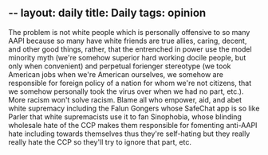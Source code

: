 --
layout: daily 
title: Daily
tags: opinion
---

The problem is not white people which is personally offensive to so many AAPI because so many have white friends are true allies, caring, decent, and other good things, rather, that the entrenched in power use the model minority myth (we're somehow superior hard working docile people, but only when convenient) and perpetual forienger stereotype (we took American jobs when we're American ourselves, we somehow are responsible for foreign policy of a nation for whom we're not citizens, that we somehow personally took the virus over when we had no part, etc.). More racism won't solve racism. Blame all who empower, aid, and abet white supremacy including the Falun Gongers whose SafeChat app is so like Parler that white supremacists use it to fan Sinophobia, whose blinding wholesale hate of the CCP makes them responsible for fomenting anti-AAPI hate including towards themselves thus they're self-hating but they really really hate the CCP so they'll try to ignore that part, etc.
